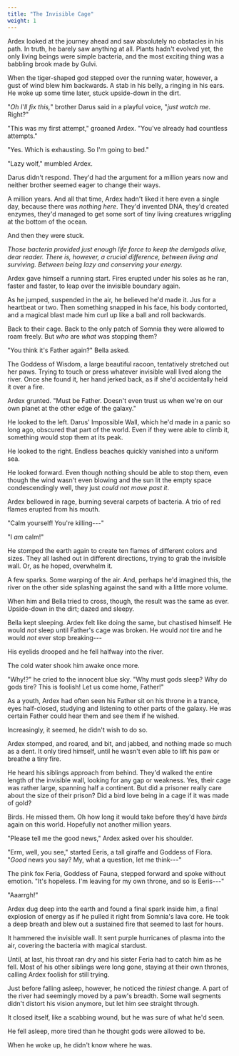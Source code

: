 ```yaml
---
title: "The Invisible Cage"
weight: 1
---
```


Ardex looked at the journey ahead and saw absolutely no obstacles in his path. In truth, he barely saw anything at all. Plants hadn't evolved yet, the only living beings were simple bacteria, and the most exciting thing was a babbling brook made by Gulvi.

When the tiger-shaped god stepped over the running water, however, a gust of wind blew him backwards. A stab in his belly, a ringing in his ears. He woke up some time later, stuck upside-down in the dirt.

"_Oh I'll fix this,_" brother Darus said in a playful voice, "_just watch me_. Right?"

"This was my first attempt," groaned Ardex. "You've already had countless attempts."

"Yes. Which is exhausting. So I'm going to bed."

"Lazy wolf," mumbled Ardex. 

Darus didn't respond. They'd had the argument for a million years now and neither brother seemed eager to change their ways.

A million years. And all that time, Ardex hadn't liked it here even a single day, because there was _nothing here_. They'd invented DNA, they'd created enzymes, they'd managed to get some sort of tiny living creatures wriggling at the bottom of the ocean. 

And then they were stuck.

_Those bacteria provided just enough life force to keep the demigods alive, dear reader. There is, however, a crucial difference, between living and surviving. Between being lazy and conserving your energy._

Ardex gave himself a running start. Fires erupted under his soles as he ran, faster and faster, to leap over the invisible boundary again.

As he jumped, suspended in the air, he believed he'd made it. Jus for a heartbeat or two. Then something snapped in his face, his body contorted, and a magical blast made him curl up like a ball and roll backwards.

Back to their cage. Back to the only patch of Somnia they were allowed to roam freely. But _who_ are _what_ was stopping them?

"You think it's Father again?" Bella asked. 

The Goddess of Wisdom, a large beautiful racoon, tentatively stretched out her paws. Trying to touch or press whatever invisible wall lived along the river. Once she found it, her hand jerked back, as if she'd accidentally held it over a fire.

Ardex grunted. "Must be Father. Doesn't even trust us when we're on our own planet at the other edge of the galaxy."

He looked to the left. Darus' Impossible Wall, which he'd made in a panic so long ago, obscured that part of the world. Even if they were able to climb it, something would stop them at its peak.

He looked to the right. Endless beaches quickly vanished into a uniform sea.

He looked forward. Even though nothing should be able to stop them, even though the wind wasn't even blowing and the sun lit the empty space condescendingly well, they just _could not move past it_.

Ardex bellowed in rage, burning several carpets of bacteria. A trio of red flames erupted from his mouth.

"Calm yourself! You're killing---"

"I _am_ calm!"

He stomped the earth again to create ten flames of different colors and sizes. They all lashed out in different directions, trying to grab the invisible wall. Or, as he hoped, overwhelm it.

A few sparks. Some warping of the air. And, perhaps he'd imagined this, the river on the other side splashing against the sand with a little more volume. 

When him and Bella tried to cross, though, the result was the same as ever. Upside-down in the dirt; dazed and sleepy.

Bella kept sleeping. Ardex felt like doing the same, but chastised himself. He would _not_ sleep until Father's cage was broken. He would _not_ tire and he would _not_ ever stop breaking---

His eyelids drooped and he fell halfway into the river.

The cold water shook him awake once more.

"Why!?" he cried to the innocent blue sky. "Why must gods sleep? Why do gods tire? This is foolish! Let us come home, Father!"

As a youth, Ardex had often seen his Father sit on his throne in a trance, eyes half-closed, studying and listening to other parts of the galaxy. He was certain Father could hear them and see them if he wished.

Increasingly, it seemed, he didn't wish to do so.

Ardex stomped, and roared, and bit, and jabbed, and nothing made so much as a dent. It only tired himself, until he wasn't even able to lift his paw or breathe a tiny fire.

He heard his siblings approach from behind. They'd walked the entire length of the invisible wall, looking for any gap or weakness. Yes, their cage was rather large, spanning half a continent. But did a prisoner really care about the size of their prison? Did a bird love being in a cage if it was made of gold? 

Birds. He missed them. Oh how long it would take before they'd have _birds_ again on this world. Hopefully not another million years.

"Please tell me the good news," Ardex asked over his shoulder.

"Erm, well, you see," started Eeris, a tall giraffe and Goddess of Flora. "_Good_ news you say? My, what a question, let me think---"

The pink fox Feria, Goddess of Fauna, stepped forward and spoke without emotion. "It's hopeless. I'm leaving for my own throne, and so is Eeris---"

"Aaarrgh!"

Ardex dug deep into the earth and found a final spark inside him, a final explosion of energy as if he pulled it right from Somnia's lava core. He took a deep breath and blew out a sustained fire that seemed to last for hours.

It hammered the invisible wall. It sent purple hurricanes of plasma into the air, covering the bacteria with magical stardust.

Until, at last, his throat ran dry and his sister Feria had to catch him as he fell. Most of his other siblings were long gone, staying at their own thrones, calling Ardex foolish for still trying.

Just before falling asleep, however, he noticed the _tiniest_ change. A part of the river had seemingly moved by a paw's breadth. Some wall segments didn't distort his vision anymore, but let him see straight through.

It closed itself, like a scabbing wound, but he was sure of what he'd seen.

He fell asleep, more tired than he thought gods were allowed to be.

When he woke up, he didn't know where he was.